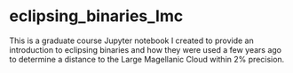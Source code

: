 # eclipsing_binaries_lmc
This is a graduate course Jupyter notebook I created to provide an introduction to eclipsing binaries and how they were used a few years ago to determine a distance to the Large Magellanic Cloud within 2% precision.

